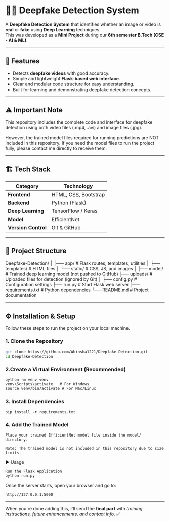 # 🕵️‍♂️ Deepfake Detection System

A **Deepfake Detection System** that identifies whether an image or video is **real** or **fake** using **Deep Learning** techniques.  
This was developed as a **Mini Project** during our **6th semester B.Tech (CSE - AI & ML)**.

---

## 🌟 Features
- Detects **deepfake videos** with good accuracy.  
- Simple and lightweight **Flask-based web interface**.  
- Clear and modular code structure for easy understanding.  
- Built for learning and demonstrating deepfake detection concepts.

---

## ⚠️ Important Note

This repository includes the complete code and interface for deepfake detection using both video files (.mp4, .avi) and image files (.jpg).

However, the trained model files required for running predictions are NOT included in this repository.
If you need the model files to run the project fully, please contact me directly to receive them.

---

## 🏗️ Tech Stack

| **Category**         | **Technology**              |
|----------------------|------------------------------|
| **Frontend**         | HTML, CSS, Bootstrap         |
| **Backend**          | Python (Flask)               |
| **Deep Learning**    | TensorFlow / Keras           |
| **Model**            | EfficientNet                 |
| **Version Control**  | Git & GitHub                  |

---

## 📂 Project Structure

Deepfake-Detection/
│
├── app/ # Flask routes, templates, utilities
│ ├── templates/ # HTML files
│ └── static/ # CSS, JS, and images
│
├── model/ # Trained deep learning model (not pushed to GitHub)
├── uploads/ # Uploaded files for detection (ignored by Git)
│
├── config.py # Configuration settings
├── run.py # Start Flask web server
├── requirements.txt # Python dependencies
└── README.md # Project documentation

---

## ⚙️ Installation & Setup

Follow these steps to run the project on your local machine.

### **1. Clone the Repository**
```bash
git clone https://github.com/Abinsha1221/Deepfake-Detection.git
cd Deepfake-Detection
```
### **2.Create a Virtual Environment (Recommended)**
```
python -m venv venv
venv\Scripts\activate   # For Windows
source venv/bin/activate # For Mac/Linux
```
### **3. Install Dependencies**
```
pip install -r requirements.txt
```
### **4. Add the Trained Model**
```
Place your trained EfficientNet model file inside the model/ directory.

Note: The trained model is not included in this repository due to size limits.
```
▶️ Usage
```
Run the Flask Application
python run.py
```
Once the server starts, open your browser and go to:
```
http://127.0.0.1:5000
```
---
When you're done adding this, I'll send the **final part** with *training instructions, future enhancements, and contact info*. ✅


